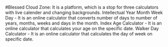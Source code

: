 #Blessed Cloud Zone: It is a platform, which is a stop for three calculators with live calender and changing backgrounds. Intellectual Year Month Week Day - It is an online calculator that converts number of days to number of years, months, weeks and days in the month. Index Age Calculator - It is an online calculator that calculates your age on the specific date. Walker Day Calculator - It is an online calculator that calculates the day of week on specific date.

